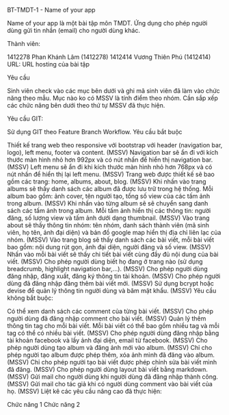 BT-TMDT-1 - Name of your app

Name of your app là một bài tập môn TMDT. Ứng dụng cho phép người dùng gửi tin nhắn (email) cho người dùng khác.

Thành viên:

 1412278 Phan Khánh Lâm (1412278)
 1412414 Vương Thiên Phú (1412414)
URL: URL hosting của bài tập

Yêu cầu

Sinh viên check vào các mục bên dưới và ghi mã sinh viên đã làm vào chức năng theo mẫu. Mục nào ko có MSSV là tính điểm theo nhóm. Cần sắp xếp các chức năng bên dưới theo thứ tự MSSV đã thực hiện.

Yêu cầu GIT:

 Sử dụng GIT theo Feature Branch Workflow.
Yêu cầu bắt buộc

 Thiết kế trang web theo responsive với bootstrap với header (navigation bar, logo), left menu, footer và content. (MSSV)
 Navigation bar sẽ ẩn đi với kích thước màn hình nhỏ hơn 992px và có nút nhấn để hiển thị navigation bar. (MSSV)
 Left menu sẽ ẩn đi khi kích thước màn hình nhỏ hơn 768px và có nút nhấn để hiển thị lại left menu. (MSSV)
 Trang web được thiết kế sẽ bao gồm các trang: home, albums, about, blog. (MSSV)
 Khi nhấn vào trang albums sẽ thấy danh sách các album đã được lưu trữ trong hệ thống. Mỗi album bao gồm: ảnh cover, tên người tạo, tổng số view của các tấm ảnh trong album. (MSSV)
 Khi nhấn vào từng album sẽ sẽ chuyển sang danh sách các tấm ảnh trong album. Mỗi tấm ảnh hiển thị các thông tin: người đăng, số lượng view và tấm ảnh dưới dạng thumbnail. (MSSV)
 Vào trang about sẽ thấy thông tin nhóm: tên nhóm, danh sách thành viên (mã sinh viên, họ tên, ảnh đại diện) và bản đồ google map hiển thị địa chỉ liên lạc của nhóm. (MSSV)
 Vào trang blog sẽ thấy danh sách các bài viết, mỗi bài viết bao gồm: nội dung rút gọn, ảnh đại diện, người đăng và số view. (MSSV)
 Nhấn vào mỗi bài viết sẽ thấy chi tiết bài viết cùng đầy đủ nội dung của bài viết. (MSSV)
 Cho phép người dùng biết họ đang ở trang nào (sử dụng breadcrumb, highlight navigation bar,...). (MSSV)
 Cho phép người dùng đăng nhập, đăng xuất, đăng ký thông tin tài khoản. (MSSV)
 Cho phép người dùng đã đăng nhập đăng thêm bài viết mới. (MSSV)
 Sử dụng bcrypt hoặc devise để quản lý thông tin người dùng và băm mật khẩu. (MSSV)
Yêu cầu không bắt buộc:

 Có thể xem danh sách các comment của từng bài viết. (MSSV)
 Cho phép người dùng đã đăng nhập comment cho bài viết. (MSSV)
 Quản lý thêm thông tin tag cho mỗi bài viết. Mỗi bài viết có thể bao gồm nhiều tag và mỗi tag có thể có nhiều bài viết. (MSSV)
 Cho phép người dùng đăng nhập bằng tài khoản facebook và lấy ảnh đại diện, email từ facebook. (MSSV)
 Cho phép người dùng tạo album và đăng ảnh mới vào album. (MSSV)
 Chỉ cho phép người tạo album được phép thêm, xóa ảnh mình đã đăng vào album. (MSSV)
 Chỉ cho phép người tạo bài viết được phép chỉnh sửa bài viết mình đã đăng. (MSSV)
 Cho phép người dùng layout bài viết bằng markdown. (MSSV)
 Gửi mail cho người dùng khi người dùng đã đăng nhập thành công. (MSSV)
 Gửi mail cho tác giả khi có người dùng comment vào bài viết của họ. (MSSV)
Liệt kê các yêu cầu nâng cao đã thực hiện:

 Chức năng 1
 Chức năng 2
